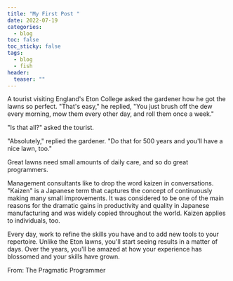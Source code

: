 ```yaml
---
title: "My First Post " 
date: 2022-07-19
categories:
  - blog
toc: false
toc_sticky: false
tags:
  - blog
  - fish
header:
  teaser: ""
---
```


A tourist visiting England's Eton College asked the gardener how he got the
lawns so perfect. "That's easy," he replied, "You just brush off the dew every
morning, mow them every other day, and roll them once a week."

"Is that all?" asked the tourist.

"Absolutely," replied the gardener. "Do that for 500 years and you'll have a
nice lawn, too."

Great lawns need small amounts of daily care, and so do great programmers. 

Management consultants like to drop the word kaizen in conversations. "Kaizen"
is a Japanese term that captures the concept of continuously making many small
improvements. It was considered to be one of the main reasons for the dramatic
gains in productivity and quality in Japanese manufacturing and was widely
copied throughout the world. Kaizen applies to individuals, too. 

Every day, work to refine the skills you have and to add new tools to your
repertoire. Unlike the Eton lawns, you'll start seeing results in a matter of
days. Over the years, you'll be amazed at how your experience has blossomed and
your skills have grown.

From: The Pragmatic Programmer
